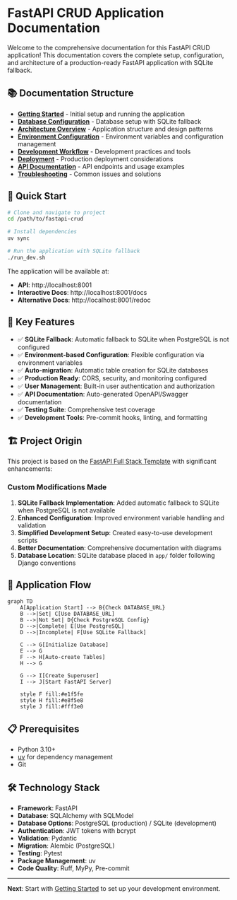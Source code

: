 # FastAPI CRUD Application Documentation

Welcome to the comprehensive documentation for this FastAPI CRUD application! This documentation covers the complete setup, configuration, and architecture of a production-ready FastAPI application with SQLite fallback.

## 📚 Documentation Structure

- **[Getting Started](./getting-started.md)** - Initial setup and running the application
- **[Database Configuration](./database-configuration.md)** - Database setup with SQLite fallback
- **[Architecture Overview](./architecture.md)** - Application structure and design patterns
- **[Environment Configuration](./environment.md)** - Environment variables and configuration management
- **[Development Workflow](./development.md)** - Development practices and tools
- **[Deployment](./deployment.md)** - Production deployment considerations
- **[API Documentation](./api.md)** - API endpoints and usage examples
- **[Troubleshooting](./troubleshooting.md)** - Common issues and solutions

## 🚀 Quick Start

```bash
# Clone and navigate to project
cd /path/to/fastapi-crud

# Install dependencies
uv sync

# Run the application with SQLite fallback
./run_dev.sh
```

The application will be available at:
- **API**: http://localhost:8001
- **Interactive Docs**: http://localhost:8001/docs
- **Alternative Docs**: http://localhost:8001/redoc

## 🎯 Key Features

- ✅ **SQLite Fallback**: Automatic fallback to SQLite when PostgreSQL is not configured
- ✅ **Environment-based Configuration**: Flexible configuration via environment variables
- ✅ **Auto-migration**: Automatic table creation for SQLite databases
- ✅ **Production Ready**: CORS, security, and monitoring configured
- ✅ **User Management**: Built-in user authentication and authorization
- ✅ **API Documentation**: Auto-generated OpenAPI/Swagger documentation
- ✅ **Testing Suite**: Comprehensive test coverage
- ✅ **Development Tools**: Pre-commit hooks, linting, and formatting

## 🏗️ Project Origin

This project is based on the [FastAPI Full Stack Template](https://github.com/fastapi/full-stack-fastapi-template) with significant enhancements:

### Custom Modifications Made

1. **SQLite Fallback Implementation**: Added automatic fallback to SQLite when PostgreSQL is not available
2. **Enhanced Configuration**: Improved environment variable handling and validation
3. **Simplified Development Setup**: Created easy-to-use development scripts
4. **Better Documentation**: Comprehensive documentation with diagrams
5. **Database Location**: SQLite database placed in `app/` folder following Django conventions

## 🔄 Application Flow

```mermaid
graph TD
    A[Application Start] --> B{Check DATABASE_URL}
    B -->|Set| C[Use DATABASE_URL]
    B -->|Not Set| D{Check PostgreSQL Config}
    D -->|Complete| E[Use PostgreSQL]
    D -->|Incomplete| F[Use SQLite Fallback]
    
    C --> G[Initialize Database]
    E --> G
    F --> H[Auto-create Tables]
    H --> G
    
    G --> I[Create Superuser]
    I --> J[Start FastAPI Server]
    
    style F fill:#e1f5fe
    style H fill:#e8f5e8
    style J fill:#fff3e0
```

## 📋 Prerequisites

- Python 3.10+
- [uv](https://docs.astral.sh/uv/) for dependency management
- Git

## 🛠️ Technology Stack

- **Framework**: FastAPI
- **Database**: SQLAlchemy with SQLModel
- **Database Options**: PostgreSQL (production) / SQLite (development)
- **Authentication**: JWT tokens with bcrypt
- **Validation**: Pydantic
- **Migration**: Alembic (PostgreSQL)
- **Testing**: Pytest
- **Package Management**: uv
- **Code Quality**: Ruff, MyPy, Pre-commit

---

**Next**: Start with [Getting Started](./getting-started.md) to set up your development environment.
